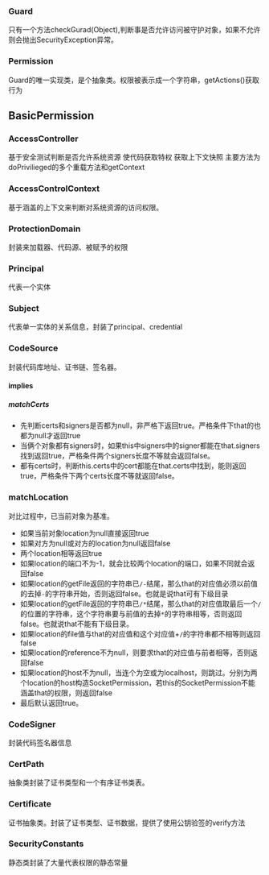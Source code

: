 ### Guard
只有一个方法checkGurad(Object),判断事是否允许访问被守护对象，如果不允许则会抛出SecurityException异常。
### Permission
Guard的唯一实现类，是个抽象类。权限被表示成一个字符串，getActions()获取行为
## BasicPermission

### AccessController
基于安全测试判断是否允许系统资源
使代码获取特权
获取上下文快照
主要方法为doPrivilieged的多个重载方法和getContext

### AccessControlContext
基于涵盖的上下文来判断对系统资源的访问权限。
### ProtectionDomain 
封装来加载器、代码源、被赋予的权限

### Principal
代表一个实体

### Subject
代表单一实体的关系信息，封装了principal、credential

### CodeSource
封装代码库地址、证书链、签名器。
#### implies
##### matchCerts
-   先判断certs和signers是否都为null，非严格下返回true。严格条件下that的也都为null才返回true
-   当俩个对象都有signers时，如果this中signers中的signer都能在that.signers找到返回true，严格条件两个signers长度不等就会返回false。
-   都有certs时，判断this.certs中的cert都能在that.certs中找到，能则返回true，严格条件下两个certs长度不等就返回false。
### matchLocation
对比过程中，已当前对象为基准。
-   如果当前对象location为null直接返回true
-   如果对方为null或对方的location为null返回false
-   两个location相等返回true 
-   如果location的端口不为-1，就会比较两个location的端口，如果不同就会返回false
-   如果location的getFile返回的字符串已```/-```结尾，那么that的对应值必须以前值的去掉```-```的字符串开始，否则返回false。也就是说that可有下级目录
-   如果location的getFile返回的字符串已```/*```结尾，那么that的对应值取最后一个```/```的位置的字符串，这个字符串要与前值的去掉```*```的字符串相等，否则返回false。也就说that不能有下级目录。
-   如果location的file值与that的对应值和这个对应值+```/```的字符串都不相等则返回false
-   如果location的reference不为null，则要求that的对应值与前者相等，否则返回false
-   如果location的host不为null，当连个为空或为localhost，则跳过。分别为两个location的host构造SocketPermission，若this的SocketPermission不能涵盖that的权限，则返回false
-   最后默认返回true。
### CodeSigner
封装代码签名器信息
### CertPath
抽象类封装了证书类型和一个有序证书类表。
### Certificate
证书抽象类。封装了证书类型、证书数据，提供了使用公钥验签的verify方法

### SecurityConstants

静态类封装了大量代表权限的静态常量